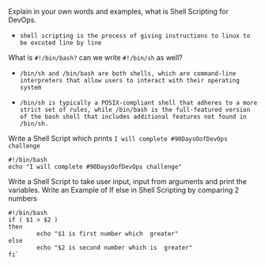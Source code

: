 Explain in your own words and examples, what is Shell Scripting for DevOps.
- ```shell scripting is the process of giving instructions to linux to be excuted line by line``` 
 
 What is `#!/bin/bash?` can we write `#!/bin/sh` as well?
 - ```/bin/sh and /bin/bash are both shells, which are command-line interpreters that allow users to interact with their operating system```

 - ```/bin/sh is typically a POSIX-compliant shell that adheres to a more strict set of rules, while /bin/bash is the full-featured version of the bash shell that includes additional features not found in /bin/sh.``` 

Write a Shell Script which prints `I will complete #90DaysOofDevOps challenge`
```` 
#!/bin/bash
echo "I will complete #90DaysOofDevOps challenge"
````
Write a Shell Script to take user input, input from arguments and print the variables.
Write an Example of If else in Shell Scripting by comparing 2 numbers 
````
#!/bin/bash
if ( $1 > $2 )
then
        echo "$1 is first number which  greater"
else
        echo "$2 is second number which is  greater"
fi`
````